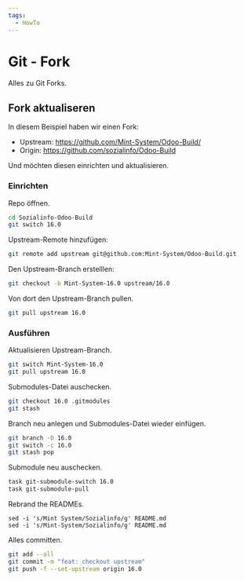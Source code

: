 ```yaml
---
tags:
  - HowTo
---
```


# Git - Fork

Alles zu Git Forks.

## Fork aktualiseren

In diesem Beispiel haben wir einen Fork:

* Upstream: https://github.com/Mint-System/Odoo-Build/
* Origin: https://github.com/sozialinfo/Odoo-Build

Und möchten diesen einrichten und aktualisieren.

### Einrichten

Repo öffnen.

```bash
cd Sozialinfo-Odoo-Build
git switch 16.0
```

Upstream-Remote hinzufügen:

```bash
git remote add upstream git@github.com:Mint-System/Odoo-Build.git
```

Den Upstream-Branch erstelllen:

```bash
git checkout -b Mint-System-16.0 upstream/16.0
```

Von dort den Upstream-Branch pullen.

```bash
git pull upstream 16.0
```

### Ausführen

Aktualisieren Upstream-Branch.

```bash
git switch Mint-System-16.0 
git pull upstream 16.0
```

Submodules-Datei auschecken.

```bash
git checkout 16.0 .gitmodules
git stash
```

Branch neu anlegen und Submodules-Datei wieder einfügen. 

```bash
git branch -D 16.0
git switch -c 16.0
git stash pop
```

Submodule neu auschecken.

```bash
task git-submodule-switch 16.0
task git-submodule-pull
```

Rebrand the READMEs.

```
sed -i 's/Mint System/Sozialinfo/g' README.md
sed -i 's/Mint-System/Sozialinfo/g' README.md
```

Alles committen.

```bash
git add --all
git commit -m "feat: checkout upstream"
git push -f --set-upstream origin 16.0
```
